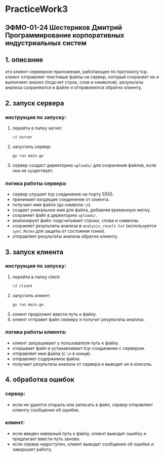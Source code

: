 # PracticeWork3
## ЭФМО-01-24 Шестериков Дмитрий Программирование корпоративных индустриальных систем
## 1. описание

это клиент-серверное приложение, работающее по протоколу tcp. клиент отправляет текстовые файлы на сервер, который сохраняет их и выполняет анализ (подсчет строк, слов и символов). результаты анализа сохраняются в файле и отправляются обратно клиенту.

## 2. запуск сервера

### инструкция по запуску:

1. перейти в папку server:
   ```sh
   cd server
   ```
2. запустить сервер:
   ```sh
   go run main.go
   ```
3. сервер создаст директорию `uploads/` для сохранения файлов, если она не существует.

### логика работы сервера:

- сервер слушает tcp соединение на порту 5555.
- принимает входящее соединение от клиента.
- получает имя файла (до символа `\n`).
- создает уникальное имя для файла, добавляя временную метку.
- сохраняет файл в директорию `uploads/`.
- анализирует файл: подсчитывает строки, слова и символы.
- сохраняет результаты анализа в `analysis_result.txt` (используется `sync.Mutex` для защиты от состояния гонки).
- отправляет результаты анализа обратно клиенту.

## 3. запуск клиента

### инструкция по запуску:

1. перейти в папку client:
   ```sh
   cd client
   ```
2. запустить клиент:
   ```sh
   go run main.go
   ```
3. клиент предложит ввести путь к файлу.
4. клиент отправит файл серверу и получит результаты анализа.

### логика работы клиента:

- клиент запрашивает у пользователя путь к файлу.
- открывает файл и устанавливает tcp-соединение с сервером.
- отправляет имя файла (с `\n` в конце).
- отправляет содержимое файла.
- получает результаты анализа от сервера и выводит их в консоль.


## 4. обработка ошибок

### сервер:

- если не удается открыть или записать в файл, сервер отправляет клиенту сообщение об ошибке.

### клиент:

- если введен неверный путь к файлу, клиент выводит ошибку и предлагает ввести путь заново.
- если сервер недоступен, клиент выводит сообщение об ошибке и завершает работу.




